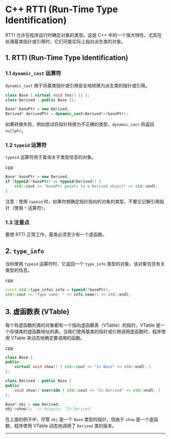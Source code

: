 # C++ RTTI (Run-Time Type Identification)

RTTI 允许在程序运行时确定对象的类型。这是 C++ 中的一个强大特性，尤其在处理基类指针或引用时，它们可能实际上指向派生类的对象。

## 1. RTTI (Run-Time Type Identification)

### 1.1 `dynamic_cast` 运算符

`dynamic_cast` 用于将基类指针或引用安全地转换为派生类的指针或引用。

```cpp
class Base { virtual void foo() {} };
class Derived : public Base {};

Base* basePtr = new Derived;
Derived* derivedPtr = dynamic_cast<Derived*>(basePtr);
```

如果转换失败，例如尝试将指针转换为不正确的类型，`dynamic_cast` 将返回 `nullptr`。

### 1.2 `typeid` 运算符

`typeid` 运算符用于查询关于类型信息的对象。

cpp

```cpp
Base* basePtr = new Derived;
if (typeid(*basePtr) == typeid(Derived)) {
    std::cout << "basePtr points to a Derived object" << std::endl;
}
```

注意：使用 `typeid` 时，如果你想确定指针指向的对象的类型，不要忘记解引用指针（使用 `*` 运算符）。

### 1.3 注意点

要想 RTTI 正常工作，基类必须至少有一个虚函数。

2\. `type_info`
---------------

当你使用 `typeid` 运算符时，它返回一个 `type_info` 类型的对象，该对象包含有关类型的信息。

cpp

```cpp
const std::type_info& info = typeid(*basePtr);
std::cout << "Type name: " << info.name() << std::endl;
```

3\. 虚函数表 (VTable)
-----------------

每个有虚函数的类的对象都有一个指向虚函数表（VTable）的指针。VTable 是一个存储类的虚函数地址的表。当我们使用基类的指针或引用调用虚函数时，程序使用 VTable 来动态地确定要调用的函数。

cpp

```cpp
class Base {
public:
    virtual void show() { std::cout << "In Base" << std::endl; }
};

class Derived : public Base {
public:
    void show() override { std::cout << "In Derived" << std::endl; }
};

Base* obj = new Derived;
obj->show();  // Outputs: "In Derived"
```

在上面的例子中，尽管 `obj` 是一个 `Base` 类型的指针，但由于 `show` 是一个虚函数，程序使用 VTable 动态地调用了 `Derived` 类的版本。

---

